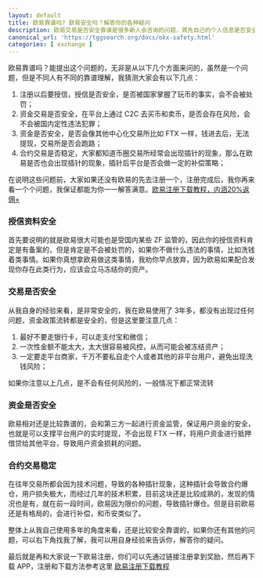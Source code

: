 ```yaml
---
layout: default
title: 欧易靠谱吗? 欧易安全吗？解答你的各种疑问
description: 欧易交易是否安全靠谱是很多新人会咨询的问题，首先自己的个人信息是否安全，其次就是自己的钱是否安全，USDT 转入进去后，还能否取出来都是大家非常关心的问题，今天我就来详细给大家解析一下，让新人有一个大致的理解
canonical_url: 'https://tggsearch.org/docs/okx-safety.html'
categories: [ exchange ]
---
```

欧易靠谱吗？能提出这个问题的，无非是从以下几个方面来问的，虽然是一个问题，但是不同人有不同的靠谱理解，我猜测大家会有以下几点：

1. 注册以后要授信，授信是否安全，是否被国家掌握了玩币的事实，会不会被处罚；
2. 资金交易是否安全，在平台上通过 C2C 去买币和卖币，是否会存在风险，会不会被国内定性违法犯罪；
3. 资金是否安全，是否会像其他中心化交易所比如 FTX 一样，钱进去后，无法提现，交易所是否会跑路；
4. 合约交易是否稳定，大家都知道币圈交易所经常会出现插针的现象，那么在欧易是否也会出现插针的现象，插针后平台是否会做一定的补偿策略；

在说明这些问题前，大家如果还没有欧易的先去注册一个，注册完成后，我你再来看一个个问题，我保证都能为你一一解答满意。[欧易注册下载教程，内涵20%返佣+](./okx-install.html)

### 授信资料安全
首先要说明的就是欧易很大可能也是受国内某些 ZF 监管的，因此你的授信资料肯定是有备案的，但是肯定是不会被处罚的，如果你不做什么违法的事情，比如洗钱着类事情。如果你真想拿欧易做这类事情，我劝你早点放弃，因为欧易如果配合发现你存在此类行为，应该会立马冻结你的资产。

### 交易是否安全
从我自身的经验来看，是非常安全的，我在欧易使用了 3年多，都没有出现过任何问题，资金政策流转都是安全的，但是这里要注意几点：

1. 最好不要走银行卡，可以走支付宝和微信；
2. 一次性金额不能太大，太大很容易被风控，从而可能会被冻结资产；
3. 一定要走平台商家，千万不要私自走个人或者其他的非平台用户，避免出现洗钱风险；

如果你注意以上几点，是不会有任何风险的，一般情况下都正常流转

### 资金是否安全
欧易相对还是比较靠谱的，会和第三方一起进行资金监管，保证用户资金的安全，也就是可以支撑平台用户的实时提现，不会出现 FTX 一样，将用户资金进行抵押借贷给其他平台，导致用户资金损耗的问题。

### 合约交易稳定
在往年交易所都会因为技术问题，导致的各种插针现象，这种插针会导致合约爆仓，用户损失极大，而经过几年的技术积累，目前这块还是比较成熟的，发现的情况也是有，就在前一段时间，欧易因为限价的问题，导致插针爆仓。但是目前欧易还是有格局的，会进行补偿，和币安类似了。

整体上从我自己使用多年的角度来看，还是比较安全靠谱的，如果你还有其他的问题，可以右下角找我了解，我可以用自身经验来告诉你，解答你的疑问。

最后就是再和大家说一下欧易注册，你们可以先通过链接注册拿到奖励，然后再下载 APP，注册和下载方法参考这里 [欧易注册下载教程](./okx-install.html)